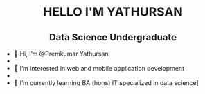 <div align="center">
  <h1>HELLO I'M YATHURSAN</h1>
</div>
<div align="center">
  <h2>Data Science Undergraduate </h2>
</div>

- 👋 Hi, I’m @Premkumar Yathursan
- 
- 👀 I’m interested in web and mobile application development
- 
- 🌱 I’m currently learning BA (hons) IT specialized in data science]



<!---
PremYathursan/PremYathursan is a ✨ special ✨ repository because its `README.md` (this file) appears on your GitHub profile.
You can click the Preview link to take a look at your changes.
--->
